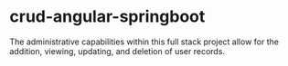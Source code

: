 # crud-angular-springboot

The administrative capabilities within this full stack project allow for the addition, viewing, updating, and deletion of user records.
